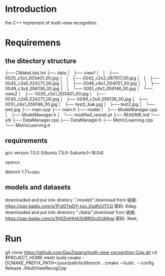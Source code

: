 # Introduction
the C++ implement of multi-view recognition.
# Requiremens
## the ditectory structure
├── CMakeLists.txt
├── data
│   ├── view1
│   │   ├── 0025_c5s1_003401_00.jpg
│   │   ├── 0042_c2s3_087917_00.jpg
│   │   ├── 0045_c2s6_024271_00.jpg
│   │   ├── 0046_c6s1_004051_00.jpg
│   │   ├── 0049_c3s4_056136_00.jpg
│   │   └── 0051_c6s1_059146_00.jpg
│   └── view2
│       ├── 0025_c5s1_003401_00.jpg
│       ├── 0045_c2s6_024271_00.jpg
│       ├── 0049_c3s4_056136_00.jpg
│       ├── 0051_c6s1_059146_00.jpg
│       ├── test2_bak.jpg
│       ├── test2.jpg
│       └── test.jpg
├── main.cpp
├── main.h
├── model
│   ├── ModelManager.cpp
│   ├── ModelManager.h
│   └── modified_resnet.pt
├── README.md
└── util
    ├── DataManager.cpp
    ├── DataManager.h
    ├── MetricLearning.cpp
    └── MetricLearning.h
## requirements
gcc version 7.5.0 (Ubuntu 7.5.0-3ubuntu1~18.04)

opencv

libtorch 1.7.1+cpu
## models and datasets
downloaded and put into diretory "./model/",download from 链接: https://pan.baidu.com/s/1Fst0TwDY-xsn_GxdfyUTCQ  密码: 6dag;
downloaded and put into directory "./data/",download from 链接: https://pan.baidu.com/s/1H0ZnIHHA2klRRlGxGUA6gg  密码: 3kek;
# Run
git clone https://github.com/GaoZiqiang/multi-view-recognition-Cpp.git
cd $PROJECT_HOME
mkdir build
cmake -DCMAKE_PREFIX_PATH=/your/path/to/libtorch ..
cmake --build . --config Release
./MultiViewRecogCpp


